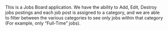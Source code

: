 This is a Jobs Board application. We have the ability to Add, Edit, Destroy jobs postings and each job post is assigned to a category, and we are able to filter between the various categories to see only jobs within that category (For example, only “Full-Time” jobs).